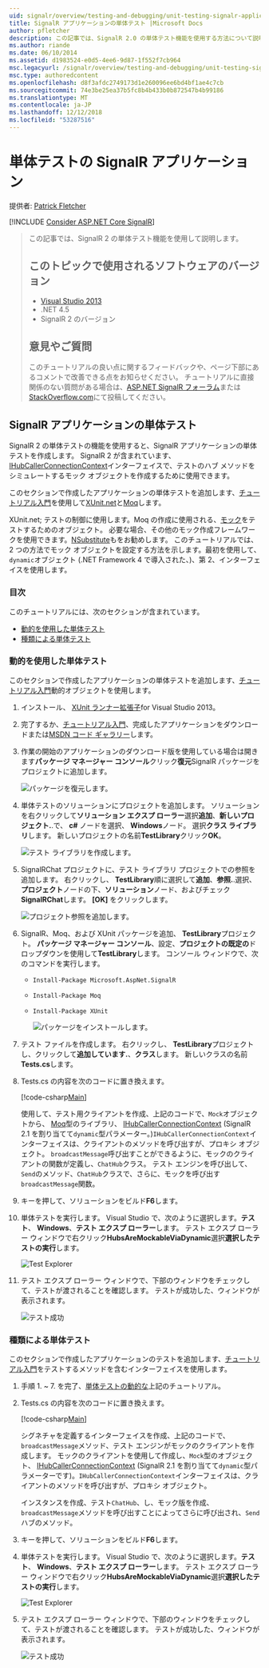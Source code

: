 ```yaml
---
uid: signalr/overview/testing-and-debugging/unit-testing-signalr-applications
title: SignalR アプリケーションの単体テスト |Microsoft Docs
author: pfletcher
description: この記事では、SignalR 2.0 の単体テスト機能を使用する方法について説明します。
ms.author: riande
ms.date: 06/10/2014
ms.assetid: d1983524-e0d5-4ee6-9d87-1f552f7cb964
msc.legacyurl: /signalr/overview/testing-and-debugging/unit-testing-signalr-applications
msc.type: authoredcontent
ms.openlocfilehash: d8f3afdc2749173d1e260096ee6bd4bf1ae4c7cb
ms.sourcegitcommit: 74e3be25ea37b5fc8b4b433b0b872547b4b99186
ms.translationtype: MT
ms.contentlocale: ja-JP
ms.lasthandoff: 12/12/2018
ms.locfileid: "53287516"
---
```

<a name="unit-testing-signalr-applications"></a>単体テストの SignalR アプリケーション
====================
提供者: [Patrick Fletcher](https://github.com/pfletcher)

[!INCLUDE [Consider ASP.NET Core SignalR](~/includes/signalr/signalr-version-disambiguation.md)]

> この記事では、SignalR 2 の単体テスト機能を使用して説明します。
>
> ## <a name="software-versions-used-in-this-topic"></a>このトピックで使用されるソフトウェアのバージョン
>
>
> - [Visual Studio 2013](https://my.visualstudio.com/Downloads?q=visual%20studio%202013)
> - .NET 4.5
> - SignalR 2 のバージョン
>
>
>
> ## <a name="questions-and-comments"></a>意見やご質問
>
> このチュートリアルの良い点に関するフィードバックや、ページ下部にあるコメントで改善できる点をお知らせください。 チュートリアルに直接関係のない質問がある場合は、[ASP.NET SignalR フォーラム](https://forums.asp.net/1254.aspx/1?ASP+NET+SignalR)または[StackOverflow.com](http://stackoverflow.com/)にて投稿してください。


<a id="unit"></a>
## <a name="unit-testing-signalr-applications"></a>SignalR アプリケーションの単体テスト

SignalR 2 の単体テストの機能を使用すると、SignalR アプリケーションの単体テストを作成します。 SignalR 2 が含まれています、 [IHubCallerConnectionContext](https://msdn.microsoft.com/library/microsoft.aspnet.signalr.hubs.ihubcallerconnectioncontext(v=vs.118).aspx)インターフェイスで、テストのハブ メソッドをシミュレートするモック オブジェクトを作成するために使用できます。

このセクションで作成したアプリケーションの単体テストを追加します、[チュートリアル入門](../getting-started/tutorial-getting-started-with-signalr.md)を使用して[XUnit.net](https://github.com/xunit/xunit)と[Moq](https://github.com/Moq/moq4)します。

XUnit.net; テストの制御に使用します。Moq の作成に使用される、[モック](http://en.wikipedia.org/wiki/Mock_object)をテストするためのオブジェクト。 必要な場合、その他のモック作成フレームワークを使用できます。[NSubstitute](http://nsubstitute.github.io/)もをお勧めします。 このチュートリアルでは、2 つの方法でモック オブジェクトを設定する方法を示します。最初を使用して、`dynamic`オブジェクト (.NET Framework 4 で導入された、)、第 2、インターフェイスを使用します。

### <a name="contents"></a>目次

このチュートリアルには、次のセクションが含まれています。

- [動的を使用した単体テスト](#dynamic)
- [種類による単体テスト](#type)

<a id="dynamic"></a>
### <a name="unit-testing-with-dynamic"></a>動的を使用した単体テスト

このセクションで作成したアプリケーションの単体テストを追加します、[チュートリアル入門](../getting-started/tutorial-getting-started-with-signalr.md)動的オブジェクトを使用します。

1. インストール、 [XUnit ランナー拡張子](https://visualstudiogallery.msdn.microsoft.com/463c5987-f82b-46c8-a97e-b1cde42b9099)for Visual Studio 2013。
2. 完了するか、[チュートリアル入門](../getting-started/tutorial-getting-started-with-signalr.md)、完成したアプリケーションをダウンロードまたは[MSDN コード ギャラリー](https://code.msdn.microsoft.com/SignalR-Getting-Started-b9d18aa9)します。
3. 作業の開始のアプリケーションのダウンロード版を使用している場合は開きます**パッケージ マネージャー コンソール**クリック**復元**SignalR パッケージをプロジェクトに追加します。

    ![パッケージを復元します。](unit-testing-signalr-applications/_static/image1.png)
4. 単体テストのソリューションにプロジェクトを追加します。 ソリューションを右クリックして**ソリューション エクスプ ローラー**選択**追加**、**新しいプロジェクト.**.で、 **c#** ノードを選択、 **Windows**ノード。 選択**クラス ライブラリ**します。 新しいプロジェクトの名前**TestLibrary**クリック**OK**。

    ![テスト ライブラリを作成します。](unit-testing-signalr-applications/_static/image2.png)
5. SignalRChat プロジェクトに、テスト ライブラリ プロジェクトでの参照を追加します。 右クリックし、 **TestLibrary**順に選択して**追加**、**参照.**.選択、**プロジェクト**ノードの下、**ソリューション**ノード、およびチェック**SignalRChat**します。 **[OK]** をクリックします。

    ![プロジェクト参照を追加します。](unit-testing-signalr-applications/_static/image3.png)
6. SignalR、Moq、および XUnit パッケージを追加、 **TestLibrary**プロジェクト。 **パッケージ マネージャー コンソール**、設定、**プロジェクトの既定の**ドロップダウンを使用して**TestLibrary**します。 コンソール ウィンドウで、次のコマンドを実行します。

   - `Install-Package Microsoft.AspNet.SignalR`
   - `Install-Package Moq`
   - `Install-Package XUnit`

     ![パッケージをインストールします。](unit-testing-signalr-applications/_static/image4.png)
7. テスト ファイルを作成します。 右クリックし、 **TestLibrary**プロジェクトし、クリックして**追加しています.**、**クラス**します。 新しいクラスの名前**Tests.cs**します。
8. Tests.cs の内容を次のコードに置き換えます。

    [!code-csharp[Main](unit-testing-signalr-applications/samples/sample1.cs)]

    使用して、テスト用クライアントを作成、上記のコードで、`Mock`オブジェクトから、 [Moq](https://github.com/Moq/moq4)型のライブラリ、 [IHubCallerConnectionContext](https://msdn.microsoft.com/library/microsoft.aspnet.signalr.hubs.ihubcallerconnectioncontext(v=vs.118).aspx) (SignalR 2.1 を割り当てて`dynamic`型パラメーター。)`IHubCallerConnectionContext`インターフェイスは、クライアントのメソッドを呼び出すが、プロキシ オブジェクト。 `broadcastMessage`呼び出すことができるように、モックのクライアントの関数が定義し、`ChatHub`クラス。 テスト エンジンを呼び出して、`Send`のメソッド、`ChatHub`クラスで、さらに、モックを呼び出す`broadcastMessage`関数。
9. キーを押して、ソリューションをビルド**F6**します。
10. 単体テストを実行します。 Visual Studio で、次のように選択します。**テスト**、 **Windows**、**テスト エクスプ ローラー**します。 テスト エクスプ ローラー ウィンドウで右クリック**HubsAreMockableViaDynamic**選択**選択したテストの実行**します。

    ![Test Explorer](unit-testing-signalr-applications/_static/image5.png)
11. テスト エクスプ ローラー ウィンドウで、下部のウィンドウをチェックして、テストが渡されることを確認します。 テストが成功した、ウィンドウが表示されます。

    ![テスト成功](unit-testing-signalr-applications/_static/image6.png)

<a id="type"></a>
### <a name="unit-testing-by-type"></a>種類による単体テスト

このセクションで作成したアプリケーションのテストを追加します、[チュートリアル入門](../getting-started/tutorial-getting-started-with-signalr.md)をテストするメソッドを含むインターフェイスを使用します。

1. 手順 1. ~ 7. を完了、[単体テストの動的な](#dynamic)上記のチュートリアル。
2. Tests.cs の内容を次のコードに置き換えます。

    [!code-csharp[Main](unit-testing-signalr-applications/samples/sample2.cs)]

    シグネチャを定義するインターフェイスを作成、上記のコードで、`broadcastMessage`メソッド、テスト エンジンがモックのクライアントを作成します。 モックのクライアントを使用して作成し、`Mock`型のオブジェクト、 [IHubCallerConnectionContext](https://msdn.microsoft.com/library/microsoft.aspnet.signalr.hubs.ihubcallerconnectioncontext(v=vs.118).aspx) (SignalR 2.1 を割り当てて`dynamic`型パラメーターです)。`IHubCallerConnectionContext`インターフェイスは、クライアントのメソッドを呼び出すが、プロキシ オブジェクト。

    インスタンスを作成、テスト`ChatHub`、し、モック版を作成、`broadcastMessage`メソッドを呼び出すことによってさらに呼び出され、`Send`ハブのメソッド。
3. キーを押して、ソリューションをビルド**F6**します。
4. 単体テストを実行します。 Visual Studio で、次のように選択します。**テスト**、 **Windows**、**テスト エクスプ ローラー**します。 テスト エクスプ ローラー ウィンドウで右クリック**HubsAreMockableViaDynamic**選択**選択したテストの実行**します。

    ![Test Explorer](unit-testing-signalr-applications/_static/image7.png)
5. テスト エクスプ ローラー ウィンドウで、下部のウィンドウをチェックして、テストが渡されることを確認します。 テストが成功した、ウィンドウが表示されます。

    ![テスト成功](unit-testing-signalr-applications/_static/image8.png)
